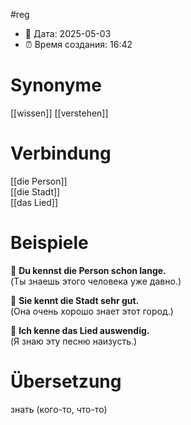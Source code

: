 #reg
- 📍 Дата: 2025-05-03
- ⏰ Время создания: 16:42
# Synonyme
[[wissen]]
[[verstehen]]
# Verbindung 
[[die Person]]  
[[die Stadt]]  
[[das Lied]]
# Beispiele
🔹 **Du kennst die Person schon lange.**  
(Ты знаешь этого человека уже давно.)

🔹 **Sie kennt die Stadt sehr gut.**  
(Она очень хорошо знает этот город.)

🔹 **Ich kenne das Lied auswendig.**  
(Я знаю эту песню наизусть.)
# Übersetzung
знать (кого-то, что-то)